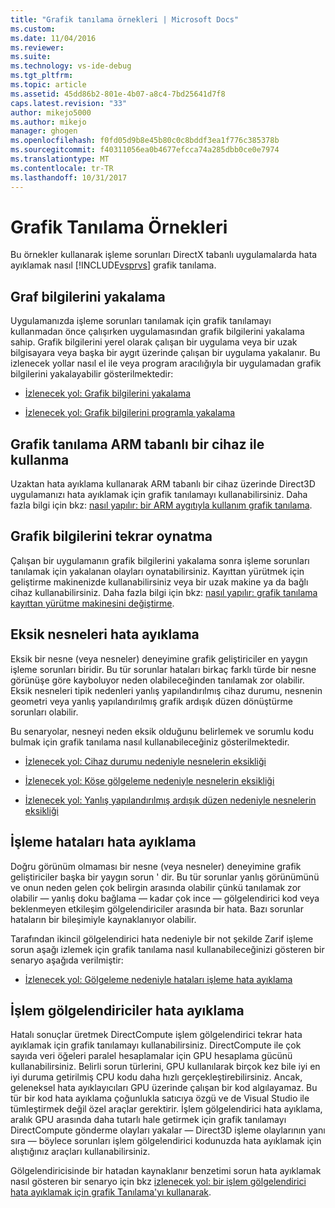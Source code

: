 ```yaml
---
title: "Grafik tanılama örnekleri | Microsoft Docs"
ms.custom: 
ms.date: 11/04/2016
ms.reviewer: 
ms.suite: 
ms.technology: vs-ide-debug
ms.tgt_pltfrm: 
ms.topic: article
ms.assetid: 45dd86b2-801e-4b07-a8c4-7bd25641d7f8
caps.latest.revision: "33"
author: mikejo5000
ms.author: mikejo
manager: ghogen
ms.openlocfilehash: f0fd05d9b8e45b80c0c8bddf3ea1f776c385378b
ms.sourcegitcommit: f40311056ea0b4677efcca74a285dbb0ce0e7974
ms.translationtype: MT
ms.contentlocale: tr-TR
ms.lasthandoff: 10/31/2017
---
```

# <a name="graphics-diagnostics-examples"></a>Grafik Tanılama Örnekleri
Bu örnekler kullanarak işleme sorunları DirectX tabanlı uygulamalarda hata ayıklamak nasıl [!INCLUDE[vsprvs](../../code-quality/includes/vsprvs_md.md)] grafik tanılama.  
  
## <a name="capturing-graphics-information"></a>Graf bilgilerini yakalama  
 Uygulamanızda işleme sorunları tanılamak için grafik tanılamayı kullanmadan önce çalışırken uygulamasından grafik bilgilerini yakalama sahip. Grafik bilgilerini yerel olarak çalışan bir uygulama veya bir uzak bilgisayara veya başka bir aygıt üzerinde çalışan bir uygulama yakalanır. Bu izlenecek yollar nasıl el ile veya program aracılığıyla bir uygulamadan grafik bilgilerini yakalayabilir gösterilmektedir:  
  
-   [İzlenecek yol: Grafik bilgilerini yakalama](walkthrough-capturing-graphics-information.md)  
  
-   [İzlenecek yol: Grafik bilgilerini programla yakalama](walkthrough-capturing-graphics-information-programmatically.md)  
  
## <a name="use-graphics-diagnostics-with-an-arm-based-device"></a>Grafik tanılama ARM tabanlı bir cihaz ile kullanma  
 Uzaktan hata ayıklama kullanarak ARM tabanlı bir cihaz üzerinde Direct3D uygulamanızı hata ayıklamak için grafik tanılamayı kullanabilirsiniz. Daha fazla bilgi için bkz: [nasıl yapılır: bir ARM aygıtıyla kullanım grafik tanılama](how-to-use-graphics-diagnostics-with-an-arm-device.md).  
  
## <a name="playing-back-graphics-information"></a>Grafik bilgilerini tekrar oynatma  
 Çalışan bir uygulamanın grafik bilgilerini yakalama sonra işleme sorunları tanılamak için yakalanan olayları oynatabilirsiniz. Kayıttan yürütmek için geliştirme makinenizde kullanabilirsiniz veya bir uzak makine ya da bağlı cihaz kullanabilirsiniz. Daha fazla bilgi için bkz: [nasıl yapılır: grafik tanılama kayıttan yürütme makinesini değiştirme](how-to-change-the-graphics-diagnostics-playback-machine.md).  
  
## <a name="debugging-missing-objects"></a>Eksik nesneleri hata ayıklama  
 Eksik bir nesne (veya nesneler) deneyimine grafik geliştiriciler en yaygın işleme sorunları biridir. Bu tür sorunlar hataları birkaç farklı türde bir nesne görünüşe göre kayboluyor neden olabileceğinden tanılamak zor olabilir. Eksik nesneleri tipik nedenleri yanlış yapılandırılmış cihaz durumu, nesnenin geometri veya yanlış yapılandırılmış grafik ardışık düzen dönüştürme sorunları olabilir.  
  
 Bu senaryolar, nesneyi neden eksik olduğunu belirlemek ve sorumlu kodu bulmak için grafik tanılama nasıl kullanabileceğiniz gösterilmektedir.  
  
-   [İzlenecek yol: Cihaz durumu nedeniyle nesnelerin eksikliği](walkthrough-missing-objects-due-to-device-state.md)  
  
-   [İzlenecek yol: Köşe gölgeleme nedeniyle nesnelerin eksikliği](walkthrough-missing-objects-due-to-vertex-shading.md)  
  
-   [İzlenecek yol: Yanlış yapılandırılmış ardışık düzen nedeniyle nesnelerin eksikliği](walkthrough-missing-objects-due-to-misconfigured-pipeline.md)  
  
## <a name="debugging-rendering-errors"></a>İşleme hataları hata ayıklama  
 Doğru görünüm olmaması bir nesne (veya nesneler) deneyimine grafik geliştiriciler başka bir yaygın sorun ' dir. Bu tür sorunlar yanlış görünümünü ve onun neden gelen çok belirgin arasında olabilir çünkü tanılamak zor olabilir — yanlış doku bağlama — kadar çok ince — gölgelendirici kod veya beklenmeyen etkileşim gölgelendiriciler arasında bir hata. Bazı sorunlar hataların bir bileşimiyle kaynaklanıyor olabilir.  
  
 Tarafından ikincil gölgelendirici hata nedeniyle bir not şekilde Zarif işleme sorun aşağı izlemek için grafik tanılama nasıl kullanabileceğinizi gösteren bir senaryo aşağıda verilmiştir:  
  
-   [İzlenecek yol: Gölgeleme nedeniyle hataları işleme hata ayıklama](walkthrough-debugging-rendering-errors-due-to-shading.md)  
  
## <a name="debugging-compute-shaders"></a>İşlem gölgelendiriciler hata ayıklama  
 Hatalı sonuçlar üretmek DirectCompute işlem gölgelendirici tekrar hata ayıklamak için grafik tanılamayı kullanabilirsiniz. DirectCompute ile çok sayıda veri öğeleri paralel hesaplamalar için GPU hesaplama gücünü kullanabilirsiniz. Belirli sorun türlerini, GPU kullanılarak birçok kez bile iyi en iyi duruma getirilmiş CPU kodu daha hızlı gerçekleştirebilirsiniz. Ancak, geleneksel hata ayıklayıcıları GPU üzerinde çalışan bir kod algılayamaz. Bu tür bir kod hata ayıklama çoğunlukla satıcıya özgü ve de Visual Studio ile tümleştirmek değil özel araçlar gerektirir. İşlem gölgelendirici hata ayıklama, aralık GPU arasında daha tutarlı hale getirmek için grafik tanılamayı DirectCompute gönderme olayları yakalar — Direct3D işleme olaylarının yanı sıra — böylece sorunları işlem gölgelendirici kodunuzda hata ayıklamak için alıştığınız araçları kullanabilirsiniz.  
  
 Gölgelendiricisinde bir hatadan kaynaklanır benzetimi sorun hata ayıklamak nasıl gösteren bir senaryo için bkz [izlenecek yol: bir işlem gölgelendirici hata ayıklamak için grafik Tanılama'yı kullanarak](walkthrough-using-graphics-diagnostics-to-debug-a-compute-shader.md).